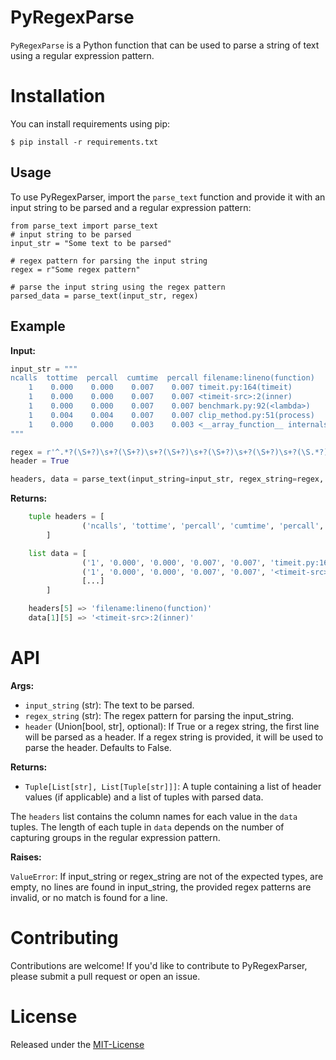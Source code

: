# PyRegexParse
`PyRegexParse` is a Python function that can be used to parse a string of text using a regular expression pattern.


# Installation
You can install requirements using pip:
```
$ pip install -r requirements.txt
```

## Usage
To use PyRegexParser, import the `parse_text` function and provide it with an input string to be parsed and a regular expression pattern:

```
from parse_text import parse_text
# input string to be parsed
input_str = "Some text to be parsed"

# regex pattern for parsing the input string
regex = r"Some regex pattern"

# parse the input string using the regex pattern
parsed_data = parse_text(input_str, regex)
```

## Example <a name = "example"></a>
**Input:**
```python
input_str = """
ncalls  tottime  percall  cumtime  percall filename:lineno(function)
    1    0.000    0.000    0.007    0.007 timeit.py:164(timeit)
    1    0.000    0.000    0.007    0.007 <timeit-src>:2(inner)
    1    0.000    0.000    0.007    0.007 benchmark.py:92(<lambda>)
    1    0.004    0.004    0.007    0.007 clip_method.py:51(process)
    1    0.000    0.000    0.003    0.003 <__array_function__ internals>:177(clip)
"""

regex = r'^.*?(\S+?)\s+?(\S+?)\s+?(\S+?)\s+?(\S+?)\s+?(\S+?)\s+?(\S.*?)$'
header = True

headers, data = parse_text(input_string=input_str, regex_string=regex, header=header)
```

**Returns:**
```python
    tuple headers = [
                ('ncalls', 'tottime', 'percall', 'cumtime', 'percall', 'filename:lineno(function)')
        ]

    list data = [
                ('1', '0.000', '0.000', '0.007', '0.007', 'timeit.py:164(timeit)')
                ('1', '0.000', '0.000', '0.007', '0.007', '<timeit-src>:2(inner)')
                [...]
        ]
```
```python
    headers[5] => 'filename:lineno(function)'
    data[1][5] => '<timeit-src>:2(inner)'
```

# API
**Args:**

* `input_string` (str): The text to be parsed.
* `regex_string` (str): The regex pattern for parsing the input_string.
* `header` (Union[bool, str], optional): If True or a regex string, the first line will be parsed as a header. If a regex string is provided, it will be used to parse the header. Defaults to False.

**Returns:**

* `Tuple[List[str], List[Tuple[str]]]`: A tuple containing a list of header values (if applicable) and a list of tuples with parsed data.

The `headers` list contains the column names for each value in the `data` tuples. The length of each tuple in `data` depends on the number of capturing groups in the regular expression pattern.

**Raises:**

`ValueError`: If input_string or regex_string are not of the expected types, are empty, no lines are found in input_string, the provided regex patterns are invalid, or no match is found for a line.

# Contributing
Contributions are welcome! If you'd like to contribute to PyRegexParser, please submit a pull request or open an issue.

# License
Released under the [MIT-License](./LICENSE)